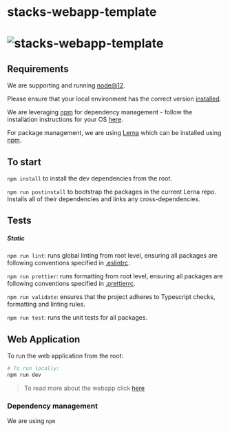 # stacks-webapp-template

# ![stacks-webapp-template](.github/images/stacks_logo.png)

## Requirements

We are supporting and running [node@12](https://nodejs.org/en/about/releases/).

Please ensure that your local environment has the correct version
[installed](https://nodejs.org/en/download/).

We are leveraging [npm](https://www.npmjs.com/) for dependency management - follow the
installation instructions for your OS [here](https://www.npmjs.com/get-npm).

For package management, we are using [Lerna](https://lernajs.io) which can be installed using [npm](https://www.npmjs.com/package/lerna).


## To start

`npm install` to install the dev dependencies from the root.

`npm run postinstall` to bootstrap the packages in the current Lerna repo. Installs
all of their dependencies and links any cross-dependencies.

## Tests

##### Static

`npm run lint`: runs global linting from root level, ensuring all packages are
following conventions specified in [.eslintrc](.eslintrc).
  
`npm run prettier`: runs formatting from root level, ensuring all packages are
following conventions specified in [.prettierrc](.prettierrc).

`npm run validate`: ensures that the project adheres to Typescript checks,
formatting and linting rules.

`npm run test`: runs the unit tests for all packages.

## Web Application

To run the web application from the root:

```bash
# To run locally:
npm run dev
```

> To read more about the webapp click [here](./packages/webapp/README.md)


### Dependency management
 We are using `npm`
